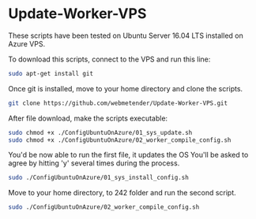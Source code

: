 # Update-Worker-VPS
These scripts have been tested on Ubuntu Server 16.04 LTS installed on Azure VPS.

To download this scripts, connect to the VPS and run this line:
```bash
sudo apt-get install git
```
Once git is installed, move to your home directory and clone the scripts.
```bash
git clone https://github.com/webmetender/Update-Worker-VPS.git
```
After file download, make the scripts executable:
```bash
sudo chmod +x ./ConfigUbuntuOnAzure/01_sys_update.sh
sudo chmod +x ./ConfigUbuntuOnAzure/02_worker_compile_config.sh
```
You'd be now able to run the first file, it updates the OS
You'll be asked to agree by hitting 'y' several times during the process.
```bash
sudo ./ConfigUbuntuOnAzure/01_sys_install_config.sh
```

Move to your home directory, to 242 folder and run the second script.
```bash
sudo ./ConfigUbuntuOnAzure/02_worker_compile_config.sh
```
